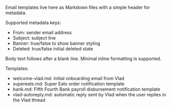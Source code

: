 Email templates live here as Markdown files with a simple header for metadata.

Supported metadata keys:
- From: sender email address
- Subject: subject line
- Banner: true/false to show banner styling
- Deleted: true/false initial deleted state

Body text follows after a blank line. Minimal inline formatting is supported.

Templates:
- welcome-vlad.md: initial onboarding email from Vlad
- supereats.md: Super Eats order notification template
- bank.md: Fifth Fourth Bank payroll disbursement notification template
- vlad-autoreply.md: automatic reply sent by Vlad when the user replies in the Vlad thread
